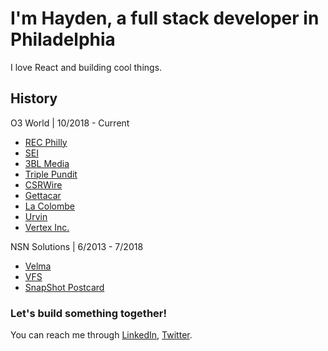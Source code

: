 # I'm Hayden, a full stack developer in Philadelphia
I love React and building cool things.

## History
O3 World | 10/2018 - Current
  - [REC Philly](https://www.recphilly.com)
  - [SEI](https://seic.com/)
  - [3BL Media](https://www.3blmedia.com)
  - [Triple Pundit](https://www.triplepundit.com)
  - [CSRWire](https://www.csrwire.com)
  - [Gettacar](https://www.gettacar.com)
  - [La Colombe](https://www.lacolombe.com)
  - [Urvin](https://www.urvin.ai)
  - [Vertex Inc.](https://www.vertexinc.com)

NSN Solutions | 6/2013 - 7/2018
  - [Velma](https://www.meetvelma.com)
  - [VFS](https://www.meetvelma.com/products/vfs)
  - [SnapShot Postcard](https://www.snapshotpostcard.com)

### Let's build something together!
You can reach me through [LinkedIn](https://www.linkedin.com/in/hkjb/), [Twitter](https://twitter.com/teevee_boy).
